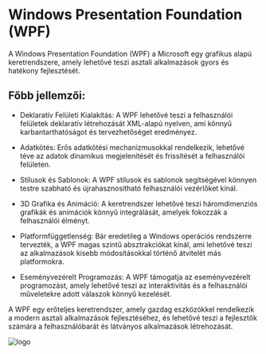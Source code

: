 # Windows Presentation Foundation (WPF)

A Windows Presentation Foundation (WPF) a Microsoft egy grafikus alapú keretrendszere, amely lehetővé teszi asztali alkalmazások gyors és hatékony fejlesztését. 

## Főbb jellemzői:

- Deklaratív Felületi Kialakítás: A WPF lehetővé teszi a felhasználói felületek deklaratív létrehozását XML-alapú nyelven, ami könnyű karbantarthatóságot és tervezhetőséget eredményez.

- Adatkötés: Erős adatkötési mechanizmusokkal rendelkezik, lehetővé téve az adatok dinamikus megjelenítését és frissítését a felhasználói felületen.

- Stílusok és Sablonok: A WPF stílusok és sablonok segítségével könnyen testre szabható és újrahasznosítható felhasználói vezérlőket kínál.

- 3D Grafika és Animáció: A keretrendszer lehetővé teszi háromdimenziós grafikák és animációk könnyű integrálását, amelyek fokozzák a felhasználói élményt.

- Platformfüggetlenség: Bár eredetileg a Windows operációs rendszerre tervezték, a WPF magas szintű absztrakciókat kínál, ami lehetővé teszi az alkalmazások kisebb módosításokkal történő átvitelét más platformokra.

- Eseményvezérelt Programozás: A WPF támogatja az eseményvezérelt programozást, amely lehetővé teszi az interaktivitás és a felhasználói műveletekre adott válaszok könnyű kezelését.

A WPF egy erőteljes keretrendszer, amely gazdag eszközökkel rendelkezik a modern asztali alkalmazások fejlesztéséhez, és lehetővé teszi a fejlesztők számára a felhasználóbarát és látványos alkalmazások létrehozását.

![logo](https://github.com/vellt/aaft_baross/assets/61885011/9f60abd3-3500-418a-a993-4a90ea58a485)
